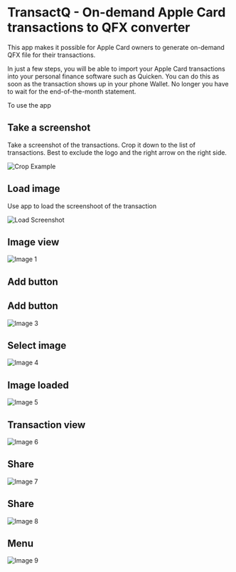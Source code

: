 # TransactQ - On-demand Apple Card transactions to QFX converter

This app makes it possible for Apple Card owners to generate on-demand QFX file for their transactions. 

In just a few steps, you will be able to import your Apple Card transactions into your personal finance software such as Quicken. You can do this as soon as the transaction shows up in your phone Wallet. No longer you have to wait for the end-of-the-month statement.

To use the app

## Take a screenshot
Take a screenshot of the transactions. Crop it down to the list of transactions. Best to exclude the logo and the right arrow on the right side.

![Crop Example](crop.jpg)
## Load image
Use app to load the screenshoot of the transaction

![Load Screenshot](2.png)

## Image view
![Image 1](1.png)

## Add button

## Add button
![Image 3](3.png)

## Select image
![Image 4](4.png)

## Image loaded
![Image 5](5.png)

## Transaction view
![Image 6](6.png)

## Share 
![Image 7](7.png)

## Share
![Image 8](8.png)

## Menu
![Image 9](9.png)
